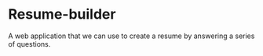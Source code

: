 # Resume-builder
A  web application that we can use to create a resume by answering a series of questions.
